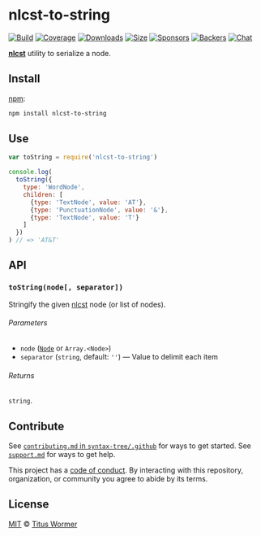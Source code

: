 # nlcst-to-string

[![Build][build-badge]][build]
[![Coverage][coverage-badge]][coverage]
[![Downloads][downloads-badge]][downloads]
[![Size][size-badge]][size]
[![Sponsors][sponsors-badge]][collective]
[![Backers][backers-badge]][collective]
[![Chat][chat-badge]][chat]

[**nlcst**][nlcst] utility to serialize a node.

## Install

[npm][]:

```sh
npm install nlcst-to-string
```

## Use

```js
var toString = require('nlcst-to-string')

console.log(
  toString({
    type: 'WordNode',
    children: [
      {type: 'TextNode', value: 'AT'},
      {type: 'PunctuationNode', value: '&'},
      {type: 'TextNode', value: 'T'}
    ]
  })
) // => 'AT&T'
```

## API

### `toString(node[, separator])`

Stringify the given [nlcst][] node (or list of nodes).

###### Parameters

*   `node` ([`Node`][node] or `Array.<Node>`)
*   `separator` (`string`, default: `''`) — Value to delimit each item

###### Returns

`string`.

## Contribute

See [`contributing.md` in `syntax-tree/.github`][contributing] for ways to get
started.
See [`support.md`][support] for ways to get help.

This project has a [code of conduct][coc].
By interacting with this repository, organization, or community you agree to
abide by its terms.

## License

[MIT][license] © [Titus Wormer][author]

<!-- Definitions -->

[build-badge]: https://img.shields.io/travis/syntax-tree/nlcst-to-string.svg

[build]: https://travis-ci.org/syntax-tree/nlcst-to-string

[coverage-badge]: https://img.shields.io/codecov/c/github/syntax-tree/nlcst-to-string.svg

[coverage]: https://codecov.io/github/syntax-tree/nlcst-to-string

[downloads-badge]: https://img.shields.io/npm/dm/nlcst-to-string.svg

[downloads]: https://www.npmjs.com/package/nlcst-to-string

[size-badge]: https://img.shields.io/bundlephobia/minzip/nlcst-to-string.svg

[size]: https://bundlephobia.com/result?p=nlcst-to-string

[sponsors-badge]: https://opencollective.com/unified/sponsors/badge.svg

[backers-badge]: https://opencollective.com/unified/backers/badge.svg

[collective]: https://opencollective.com/unified

[chat-badge]: https://img.shields.io/badge/chat-discussions-success.svg

[chat]: https://github.com/syntax-tree/unist/discussions

[npm]: https://docs.npmjs.com/cli/install

[license]: license

[author]: https://wooorm.com

[contributing]: https://github.com/syntax-tree/.github/blob/HEAD/contributing.md

[support]: https://github.com/syntax-tree/.github/blob/HEAD/support.md

[coc]: https://github.com/syntax-tree/.github/blob/HEAD/code-of-conduct.md

[nlcst]: https://github.com/syntax-tree/nlcst

[node]: https://github.com/syntax-tree/nlcst#nodes
